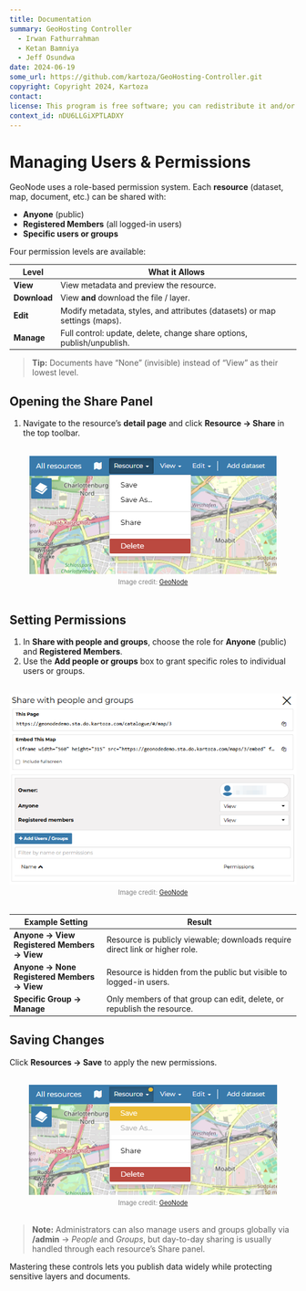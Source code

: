 ```yaml
---
title: Documentation
summary: GeoHosting Controller
  - Irwan Fathurrahman
  - Ketan Bamniya
  - Jeff Osundwa
date: 2024-06-19
some_url: https://github.com/kartoza/GeoHosting-Controller.git
copyright: Copyright 2024, Kartoza
contact:
license: This program is free software; you can redistribute it and/or modify it under the terms of the GNU Affero General Public License as published by the Free Software Foundation; either version 3 of the License, or (at your option) any later version.
context_id: nDU6LLGiXPTLADXY
---
```


# Managing Users & Permissions

GeoNode uses a role-based permission system.  Each **resource** (dataset, map, document, etc.) can be shared with:

- **Anyone** (public)
- **Registered Members** (all logged-in users)
- **Specific users or groups**

Four permission levels are available:

| Level   | What it Allows                                                                 |
| ------- | ------------------------------------------------------------------------------ |
| **View**   | View metadata and preview the resource.                                      |
| **Download** | View **and** download the file / layer.                                    |
| **Edit**   | Modify metadata, styles, and attributes (datasets) or map settings (maps).   |
| **Manage** | Full control: update, delete, change share options, publish/unpublish.       |

> **Tip:** Documents have “None” (invisible) instead of “View” as their lowest level.

## Opening the Share Panel

1. Navigate to the resource’s **detail page** and click **Resource → Share** in the top toolbar.

<br>

<div style="text-align: center;">
  <img src="../img/geonode-img-29.png" alt="Share Button" width="auto">
  <div style="font-size: 0.8em; color: gray; margin-top: 4px;">
    Image credit: <a href="https://geonode.org/" target="_blank">GeoNode</a>
  </div>
</div>

<br>

## Setting Permissions

1. In **Share with people and groups**, choose the role for **Anyone** (public) and **Registered Members**.
2. Use the **Add people or groups** box to grant specific roles to individual users or groups.

<br>

<div style="text-align: center;">
  <img src="../img/geonode-img-30.png" alt="Share Permissions" width="auto">
  <div style="font-size: 0.8em; color: gray; margin-top: 4px;">
    Image credit: <a href="https://geonode.org/" target="_blank">GeoNode</a>
  </div>
</div>

<br>

| Example Setting | Result |
| --------------- | ------ |
| **Anyone → View**<br>**Registered Members → View** | Resource is publicly viewable; downloads require direct link or higher role. |
| **Anyone → None**<br>**Registered Members → View** | Resource is hidden from the public but visible to logged-in users. |
| **Specific Group → Manage** | Only members of that group can edit, delete, or republish the resource. |

## Saving Changes

Click **Resources → Save** to apply the new permissions.

<br>

<div style="text-align: center;">
  <img src="../img/geonode-img-31.png" alt="Save Permissions" width="auto">
  <div style="font-size: 0.8em; color: gray; margin-top: 4px;">
    Image credit: <a href="https://geonode.org/" target="_blank">GeoNode</a>
  </div>
</div>

<br>

> **Note:** Administrators can also manage users and groups globally via **/admin** → *People* and *Groups*, but day-to-day sharing is usually handled through each resource’s Share panel.

Mastering these controls lets you publish data widely while protecting sensitive layers and documents.
